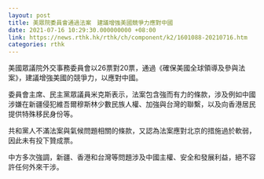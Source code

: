 ```yaml
---
layout: post
title: 美眾院委員會通過法案　建議增強美國競爭力應對中國
date: 2021-07-16 10:29:30.000000000 +08:00
link: https://news.rthk.hk/rthk/ch/component/k2/1601088-20210716.htm
categories: rthk
---
```


美國眾議院外交事務委員會以26票對20票，通過《確保美國全球領導及參與法案》，建議增強美國的競爭力，以應對中國。

委員會主席、民主黨眾議員米克斯表示，法案包含強而有力的條款，涉及例如中國涉嫌在新疆侵犯維吾爾穆斯林少數民族人權、加強與台灣的聯繫，以及向香港居民提供特殊移民身份等。

共和黨人不滿法案與氣候問題相關的條款，又認為法案應對北京的措施過於軟弱，因此未有投下贊成票。

中方多次強調，新疆、香港和台灣等問題涉及中國主權、安全和發展利益，絕不容許任何外來干涉。
